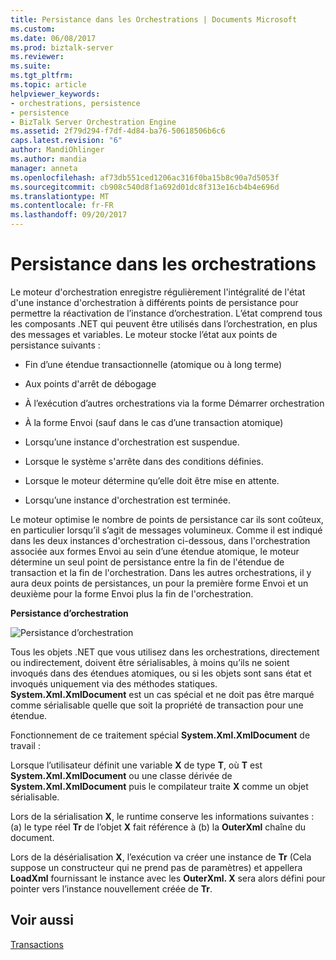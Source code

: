 ```yaml
---
title: Persistance dans les Orchestrations | Documents Microsoft
ms.custom: 
ms.date: 06/08/2017
ms.prod: biztalk-server
ms.reviewer: 
ms.suite: 
ms.tgt_pltfrm: 
ms.topic: article
helpviewer_keywords:
- orchestrations, persistence
- persistence
- BizTalk Server Orchestration Engine
ms.assetid: 2f79d294-f7df-4d84-ba76-50618506b6c6
caps.latest.revision: "6"
author: MandiOhlinger
ms.author: mandia
manager: anneta
ms.openlocfilehash: af73db551ced1206ac316f0ba15b8c90a7d5053f
ms.sourcegitcommit: cb908c540d8f1a692d01dc8f313e16cb4b4e696d
ms.translationtype: MT
ms.contentlocale: fr-FR
ms.lasthandoff: 09/20/2017
---
```

# <a name="persistence-in-orchestrations"></a>Persistance dans les orchestrations
Le moteur d'orchestration enregistre régulièrement l'intégralité de l'état d'une instance d'orchestration à différents points de persistance pour permettre la réactivation de l’instance d’orchestration. L’état comprend tous les composants .NET qui peuvent être utilisés dans l’orchestration, en plus des messages et variables. Le moteur stocke l’état aux points de persistance suivants :  
  
-   Fin d’une étendue transactionnelle (atomique ou à long terme)  
  
-   Aux points d'arrêt de débogage  
  
-   À l’exécution d’autres orchestrations via la forme Démarrer orchestration  
  
-   À la forme Envoi (sauf dans le cas d’une transaction atomique)  
  
-   Lorsqu’une instance d'orchestration est suspendue.  
  
-   Lorsque le système s'arrête dans des conditions définies.  
  
-   Lorsque le moteur détermine qu’elle doit être mise en attente.  
  
-   Lorsqu’une instance d'orchestration est terminée.  
  
 Le moteur optimise le nombre de points de persistance car ils sont coûteux, en particulier lorsqu’il s’agit de messages volumineux. Comme il est indiqué dans les deux instances d'orchestration ci-dessous, dans l'orchestration associée aux formes Envoi au sein d’une étendue atomique, le moteur détermine un seul point de persistance entre la fin de l'étendue de transaction et la fin de l'orchestration.  Dans les autres orchestrations, il y aura deux points de persistances, un pour la première forme Envoi et un deuxième pour la forme Envoi plus la fin de l'orchestration.  
  
 **Persistance d’orchestration**  
  
 ![Persistance d’orchestration](../core/media/bts-trans-orch-fig2.gif "BTS_Trans_Orch_Fig2")  
  
 Tous les objets .NET que vous utilisez dans les orchestrations, directement ou indirectement, doivent être sérialisables, à moins qu’ils ne soient invoqués dans des étendues atomiques, ou si les objets sont sans état et invoqués uniquement via des méthodes statiques. **System.Xml.XmlDocument** est un cas spécial et ne doit pas être marqué comme sérialisable quelle que soit la propriété de transaction pour une étendue.  
  
 Fonctionnement de ce traitement spécial **System.Xml.XmlDocument** de travail :  
  
 Lorsque l’utilisateur définit une variable **X** de type **T**, où **T** est **System.Xml.XmlDocument** ou une classe dérivée de  **System.Xml.XmlDocument** puis le compilateur traite **X** comme un objet sérialisable.  
  
 Lors de la sérialisation **X**, le runtime conserve les informations suivantes : (a) le type réel **Tr** de l’objet **X** fait référence à (b) la  **OuterXml** chaîne du document.  
  
 Lors de la désérialisation **X**, l’exécution va créer une instance de **Tr** (Cela suppose un constructeur qui ne prend pas de paramètres) et appellera **LoadXml** fournissant le instance avec les **OuterXml.  X** sera alors défini pour pointer vers l’instance nouvellement créée de **Tr**.  
  
## <a name="see-also"></a>Voir aussi  
 [Transactions](../core/transactions.md)